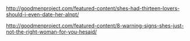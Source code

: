 <a href="http://goodmenproject.com/featured-content/shes-had-thirteen-lovers-should-i-even-date-her-alnpt/" target="_blank">http://goodmenproject.com/featured-content/shes-had-thirteen-lovers-should-i-even-date-her-alnpt/</a>

<a href="http://goodmenproject.com/featured-content/8-warning-signs-shes-just-not-the-right-woman-for-you-hesaid/" target="_blank">http://goodmenproject.com/featured-content/8-warning-signs-shes-just-not-the-right-woman-for-you-hesaid/</a>
